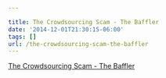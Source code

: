 ```yaml
---

title: The Crowdsourcing Scam - The Baffler
date: '2014-12-01T21:30:15-06:00'
tags: []
url: /the-crowdsourcing-scam-the-baffler
---
```

<a href="http://www.thebaffler.com/salvos/crowdsourcing-scam">The Crowdsourcing Scam - The Baffler</a><br/>
